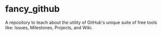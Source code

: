 # fancy_github
A repository to teach about the utility of GitHub's unique suite of free tools like: Issues, Milestones, Projects, and Wiki.
